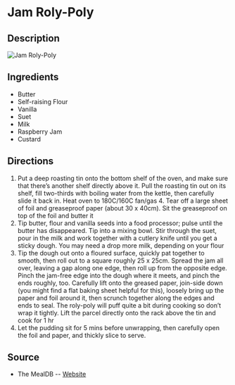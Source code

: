 # Jam Roly-Poly

## Description
![Jam Roly-Poly](https://www.themealdb.com/images/media/meals/ysqupp1511640538.jpg "Jam Roly-Poly")

## Ingredients
- Butter
- Self-raising Flour
- Vanilla
- Suet
- Milk
- Raspberry Jam
- Custard

## Directions
1. Put a deep roasting tin onto the bottom shelf of the oven, and make sure that there’s another shelf directly above it. Pull the roasting tin out on its shelf, fill two-thirds with boiling water from the kettle, then carefully slide it back in. Heat oven to 180C/160C fan/gas 4. Tear off a large sheet of foil and greaseproof paper (about 30 x 40cm). Sit the greaseproof on top of the foil and butter it
2. Tip butter, flour and vanilla seeds into a food processor; pulse until the butter has disappeared. Tip into a mixing bowl. Stir through the suet, pour in the milk and work together with a cutlery knife until you get a sticky dough. You may need a drop more milk, depending on your flour
3. Tip the dough out onto a floured surface, quickly pat together to smooth, then roll out to a square roughly 25 x 25cm. Spread the jam all over, leaving a gap along one edge, then roll up from the opposite edge. Pinch the jam-free edge into the dough where it meets, and pinch the ends roughly, too. Carefully lift onto the greased paper, join-side down (you might find a flat baking sheet helpful for this), loosely bring up the paper and foil around it, then scrunch together along the edges and ends to seal. The roly-poly will puff quite a bit during cooking so don’t wrap it tightly. Lift the parcel directly onto the rack above the tin and cook for 1 hr
4. Let the pudding sit for 5 mins before unwrapping, then carefully open the foil and paper, and thickly slice to serve.

## Source

- The MealDB -- [Website](https://themealdb.com)
